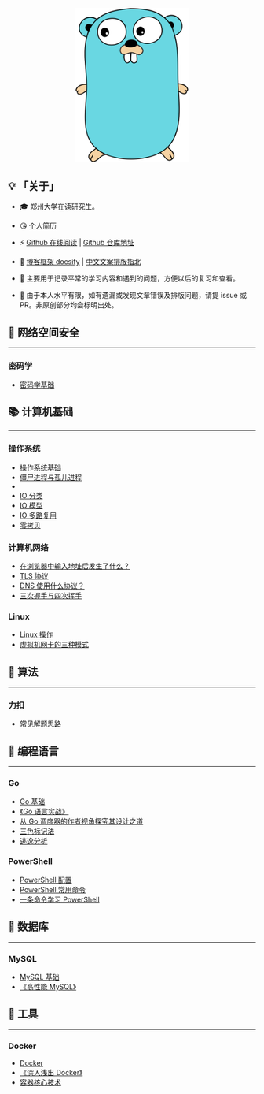 <div style="text-align:center">
    <img width="230px" src="./_resources/icon.svg" />
</div>

## 💡 「关于」

- 🎓 郑州大学在读研究生。

- 😘 [个人简历](个人简历.md)

- ⚡ [Github 在线阅读](https://myyppp.github.io/) | [Github 仓库地址](https://github.com/myyppp/myyppp.github.io)

- 🔮 [博客框架 docsify](https://docsify.js.org/#/) | [中文文案排版指北](https://github.com/sparanoid/chinese-copywriting-guidelines)

- 💬 主要用于记录平常的学习内容和遇到的问题，方便以后的复习和查看。

- 🙏 由于本人水平有限，如有遗漏或发现文章错误及排版问题，请提 issue 或 PR。非原创部分均会标明出处。



## 🧨 网络空间安全

---

### 密码学

- [密码学基础](网络空间安全/密码学/密码学基础/密码学基础.md)

## 📚 计算机基础

---

### 操作系统

- [操作系统基础](计算机基础/操作系统/操作系统基础/操作系统基础.md)
- [僵尸进程与孤儿进程](计算机基础/操作系统/僵尸进程与孤儿进程/僵尸进程与孤儿进程.md)
- []()
- [IO 分类](计算机基础/操作系统/IO分类/IO分类.md)
- [IO 模型](计算机基础/操作系统/IO模型/IO模型.md)
- [IO 多路复用](计算机基础/操作系统/IO多路复用/IO多路复用.md)
- [零拷贝](计算机基础/操作系统/零拷贝/零拷贝.md)

### 计算机网络

- [在浏览器中输入地址后发生了什么？](计算机基础/计算机网络/在浏览器中输入地址后发生了什么/在浏览器中输入地址后发生了什么.md)
- [TLS 协议](计算机基础/计算机网络/TLS/TLS.md)
- [DNS 使用什么协议？](计算机基础/计算机网络/DNS使用什么协议/DNS使用什么协议.md)
- [三次握手与四次挥手](计算机基础/计算机网络/三次握手与四次挥手/三次握手与四次挥手.md)

### Linux

- [Linux 操作](计算机基础/Linux/Linux操作/Linux操作.md)
- [虚拟机网卡的三种模式](计算机基础/Linux/虚拟机网卡的三种模式/虚拟机网卡的三种模式.md)


## 🎨 算法

---

### 力扣

- [常见解题思路](算法/基础/常见解题思路/常见解题思路.md)


## 📑 编程语言

---

### Go

- [Go 基础](编程语言/Go/Go基础/Go基础.md)
- [《Go 语言实战》](编程语言/Go/Go语言实战/Go语言实战.md)
- [从 Go 调度器的作者视角探究其设计之道](编程语言/Go/从Go调度器的作者视角探究其设计之道/从Go调度器的作者视角探究其设计之道.md)
- [三色标记法](编程语言/Go/三色标记法/三色标记法.md)
- [逃逸分析](编程语言/Go/逃逸分析/逃逸分析.md)

### PowerShell

- [PowerShell 配置](编程语言/PowerShell/PowerShell配置/PowerShell配置.md)
- [PowerShell 常用命令](编程语言/PowerShell/PowerShell常用命令/PowerShell常用命令.md)
- [一条命令学习 PowerShell](编程语言/PowerShell/一条命令学习PowerShell/一条命令学习PowerShell.md)

## 💾 数据库

---

### MySQL

- [MySQL 基础](数据库/MySQL/MySQL基础/MySQL基础.md)
- [《高性能 MySQL》](数据库/MySQL/高性能MySQL/高性能MySQL.md)

## 🚀 工具

---

### Docker

- [Docker](工具/Docker/Docker/Docker.md)
- [《深入浅出 Docker》](工具/Docker/深入浅出Docker/深入浅出Docker.md)
- [容器核心技术](工具/Docker/容器核心技术/容器核心技术.md)
